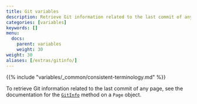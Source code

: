 ```yaml
---
title: Git variables
description: Retrieve Git information related to the last commit of any page.
categories: [variables]
keywords: []
menu:
  docs:
    parent: variables
    weight: 30
weight: 30
aliases: [/extras/gitinfo/]
---
```


{{% include "variables/_common/consistent-terminology.md" %}}

To retrieve Git information related to the last commit of any page, see the documentation for the [`GitInfo`] method on a `Page` object.

[`GitInfo`]: /methods/page/gitinfo/
